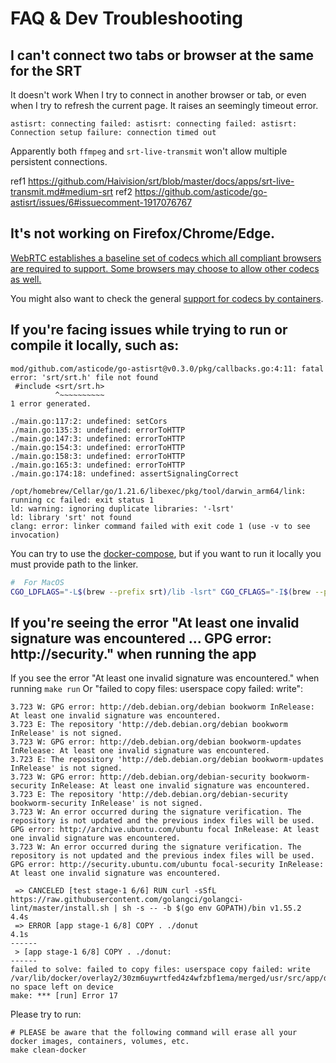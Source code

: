 # FAQ & Dev Troubleshooting

## I can't connect two tabs or browser at the same for the SRT

It doesn't work When I try to connect in another browser or tab, or even when I try to refresh the current page. It raises an seemingly timeout error.

```
astisrt: connecting failed: astisrt: connecting failed: astisrt: Connection setup failure: connection timed out
```

Apparently both `ffmpeg` and `srt-live-transmit` won't allow multiple persistent connections.

ref1 https://github.com/Haivision/srt/blob/master/docs/apps/srt-live-transmit.md#medium-srt
ref2 https://github.com/asticode/go-astisrt/issues/6#issuecomment-1917076767

## It's not working on Firefox/Chrome/Edge.

[WebRTC establishes a baseline set of codecs which all compliant browsers are required to support. Some browsers may choose to allow other codecs as well.](https://developer.mozilla.org/en-US/docs/Web/Media/Formats/WebRTC_codecs#supported_video_codecs)

You might also want to check the general [support for codecs by containers](https://en.wikipedia.org/wiki/Comparison_of_video_container_formats).

## If you're facing issues while trying to run or compile it locally, such as:

```
mod/github.com/asticode/go-astisrt@v0.3.0/pkg/callbacks.go:4:11: fatal error: 'srt/srt.h' file not found
 #include <srt/srt.h>
          ^~~~~~~~~~~
1 error generated.
```

```
./main.go:117:2: undefined: setCors
./main.go:135:3: undefined: errorToHTTP
./main.go:147:3: undefined: errorToHTTP
./main.go:154:3: undefined: errorToHTTP
./main.go:158:3: undefined: errorToHTTP
./main.go:165:3: undefined: errorToHTTP
./main.go:174:18: undefined: assertSignalingCorrect
```

```
/opt/homebrew/Cellar/go/1.21.6/libexec/pkg/tool/darwin_arm64/link: running cc failed: exit status 1
ld: warning: ignoring duplicate libraries: '-lsrt'
ld: library 'srt' not found
clang: error: linker command failed with exit code 1 (use -v to see invocation)
```

You can try to use the [docker-compose](/README.md#run-using-docker-compose), but if you want to run it locally you must provide path to the linker.

```bash
#  For MacOS
CGO_LDFLAGS="-L$(brew --prefix srt)/lib -lsrt" CGO_CFLAGS="-I$(brew --prefix srt)/include/" go run main.go
```

## If you're seeing the error "At least one invalid signature was encountered ... GPG error: http://security." when running the app

If you see the error "At least one invalid signature was encountered." when running `make run` Or "failed to copy files: userspace copy failed: write":

```
3.723 W: GPG error: http://deb.debian.org/debian bookworm InRelease: At least one invalid signature was encountered.
3.723 E: The repository 'http://deb.debian.org/debian bookworm InRelease' is not signed.
3.723 W: GPG error: http://deb.debian.org/debian bookworm-updates InRelease: At least one invalid signature was encountered.
3.723 E: The repository 'http://deb.debian.org/debian bookworm-updates InRelease' is not signed.
3.723 W: GPG error: http://deb.debian.org/debian-security bookworm-security InRelease: At least one invalid signature was encountered.
3.723 E: The repository 'http://deb.debian.org/debian-security bookworm-security InRelease' is not signed.
3.723 W: An error occurred during the signature verification. The repository is not updated and the previous index files will be used. GPG error: http://archive.ubuntu.com/ubuntu focal InRelease: At least one invalid signature was encountered.
3.723 W: An error occurred during the signature verification. The repository is not updated and the previous index files will be used. GPG error: http://security.ubuntu.com/ubuntu focal-security InRelease: At least one invalid signature was encountered.
```

```
 => CANCELED [test stage-1 6/6] RUN curl -sSfL https://raw.githubusercontent.com/golangci/golangci-lint/master/install.sh | sh -s -- -b $(go env GOPATH)/bin v1.55.2                                     4.4s
 => ERROR [app stage-1 6/8] COPY . ./donut                                                                                                                                                               4.1s
------
 > [app stage-1 6/8] COPY . ./donut:
------
failed to solve: failed to copy files: userspace copy failed: write /var/lib/docker/overlay2/30zm6uywrtfed4z4wfzbf1ema/merged/usr/src/app/donut/tmp/n5.1.2/src/tests/reference.pnm: no space left on device
make: *** [run] Error 17
```

Please try to run:

```
# PLEASE be aware that the following command will erase all your docker images, containers, volumes, etc.
make clean-docker
```